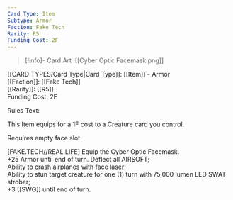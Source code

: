 ```yaml
---
Card Type: Item
Subtype: Armor
Faction: Fake Tech
Rarity: R5
Funding Cost: 2F
---
```

> [!info]- Card Art
> ![[Cyber Optic Facemask.png]]

[[CARD TYPES/Card Type|Card Type]]: [[Item]] - Armor  
[[Faction]]: [[Fake Tech]]  
[[Rarity]]: [[R5]]  
Funding Cost: 2F  

Rules Text:  

This Item equips for a 1F cost to a Creature card you control.  

Requires empty face slot.  

[FAKE.TECH//REAL.LIFE] Equip the Cyber Optic Facemask.  
+25 Armor until end of turn. Deflect all AIRSOFT;  
Ability to crash airplanes with face laser;  
Ability to stun target creature for one (1) turn with 75,000 lumen LED SWAT strober;  
+3 [[SWG]] until end of turn.  